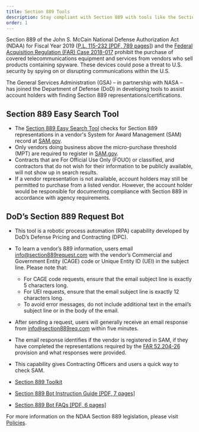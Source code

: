 ```yaml
---
title: Section 889 Tools
description: Stay compliant with Section 889 with tools like the Section 889 Easy Search Tool and DoD’s Section 889 Request Bot.
order: 1
---
```

Section 889 of the John S. McCain National Defense Authorization Act (NDAA) for Fiscal Year 2019 ([P.L. 115-232 [PDF, 789 pages]](https://www.congress.gov/115/plaws/publ232/PLAW-115publ232.pdf)) and the [Federal Acquisition Regulation (FAR) Case 2018-017](https://www.federalregister.gov/documents/2019/08/13/2019-17201/federal-acquisition-regulation-prohibition-on-contracting-for-certain-telecommunications-and-video) prohibit the purchase of covered telecommunications equipment and services from vendors who sell products containing spyware. These devices could pose a threat to U.S. security by spying on or disrupting communications within the U.S. 

The General Services Administration (GSA) – in partnership with NASA – has joined the Department of Defense (DoD) in developing tools to assist account holders with finding Section 889 representations/certifications.

## Section 889 Easy Search Tool


- The [Section 889 Easy Search Tool](https://889.smartpay.gsa.gov/) checks for Section 889 representations in a vendor's System for Award Management (SAM) record at [SAM.gov](http://www.sam.gov). 
- Only vendors doing business above the micro-purchase threshold (MPT) are required to register in [SAM.gov](http://www.SAM.gov).
- Contracts that are For Official Use Only (FOUO) or classified, and contractors that do not wish for their information to be publicly available, will not show up in search results. 
- If a vendor representation is not available, account holders may still be permitted to purchase from a listed vendor. However, the account holder would be responsible for documenting compliance with Section 889 in accordance with agency requirements.

## DoD’s Section 889 Request Bot 

- This tool is a robotic process automation (RPA) capability developed by DoD’s Defense Pricing and Contracting (DPC). 
- To learn a vendor’s 889 information, users email [info@section889request.com](mailto:info@section889request.com)  with the vendor’s Commercial and Government Entity (CAGE) code or Unique Entity ID (UEI) in the subject line. Please note that:
    * For CAGE code requests, ensure that the email subject line is exactly 5 characters long. 
    * For UEI requests, ensure that the email subject line is exactly 12 characters long.
    * To avoid error messages, do not include additional text in the email’s subject line or in the body of the email.
- After sending a request, users will generally receive an email response from [info@section889req.com](mailto:info@section889req.com) within five minutes. 
- The email response identifies if the vendor is registered in SAM, if they have completed the representations required by the [FAR 52.204-26](https://www.acquisition.gov/far/52.204-26) provision and what responses were provided. 
- This capability gives Contracting Officers and users a quick way to check SAM.

- [Section 889 Toolkit](https://dodprocurementtoolbox.com/site-pages/section-889-request)
- [Section 889 Bot Instruction Guide [PDF, 7 pages]](https://dodprocurementtoolbox.com/cms/sites/default/files/resources/2022-04/Section%20889%20Bot%20Implementation%20Guide_APRIL2022.pdf)
- [Section 889 Bot FAQs [PDF, 6 pages]](https://dodprocurementtoolbox.com/cms/sites/default/files/resources/2022-04/Section%20889%20FAQ_APRIL2022.pdf)


For more information on the NDAA Section 889 legislation, please visit [Policies](/policies-and-audits/policies).


